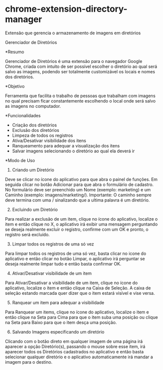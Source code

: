 chrome-extension-directory-manager
==================================

Extensão que gerencia o armazenamento de imagens em diretórios

Gerenciador de Diretórios

*Resumo

Gerenciador de Diretórios é uma extensão para o navegador Google Chrome, criada com intuito de ser possível escolher o diretório ao qual será salvo as imagens, podendo ser totalmente customizável os locais e nomes dos diretórios.

*Objetivo

Ferramenta que facilita o trabalho de pessoas que trabalham com imagens no qual precisam ficar constantemente escolhendo o local onde será salvo as imagens no computador.

*Funcionalidades

- Criação dos diretórios
- Exclusão dos diretórios
- Limpeza de todos os registros
- Ativa/Desativar visibilidade dos itens
- Ranqueamento para adequar a visualização dos itens
- Salvar imagens selecionando o diretório ao qual ela deverá ir

*Modo de Uso

1. Criando um Diretório

Deve se clicar no ícone do aplicativo para que abra o painel de funções. Em seguida clicar no botão Adicionar para que abra o formulário de cadastro. No formulário deve ser preenchido um Nome (exemplo: marketing) e um Caminho (exemplo: imagens/marketing/). Importante: O caminho sempre deve termina com uma / sinalizando que a ultima palavra é um diretório.

2. Excluindo um Diretório

Para realizar a exclusão de um item, clique no ícone do aplicativo, localize o item e então clique no X, o aplicativo irá exibir uma mensagem perguntando se deseja realmente excluir o registro, confirme com um OK e pronto, o registro será excluído.

3. Limpar todos os registros de uma só vez

Para limpar todos os registros de uma só vez, basta clicar no icone do aplicativo e então clicar no botão Limpar, o aplicativo irá perguntar se deseja realmente limpar tudo e então basta confirmar OK.

4. Ativar/Desativar visibilidade de um item

Para Ativar/Desativar a visibilidade de um item, clique no ícone do aplicativo, localize o item e então clique na Caixa de Seleção. A caixa de seleção estando marcada quer dizer que o item estará visível e vise versa.

5. Ranquear um item para adequar a visibilidade

Para Ranquear um items, clique no ícone do aplicativo, localize o item e então clique na Seta para Cima para que o item suba uma posição ou clique na Seta para Baixo para que o item desça uma posição.

6. Salvando Imagens especificando um diretório

Clicando com o botão direto em qualquer imagem de uma página irá aparecer a opção Diretório(s), passando o mouse sobre esse item, irá aparecer todos os Diretórios cadastrados no aplicativo e então basta selecionar qualquer diretório e o aplicativo automaticamente irá mandar a imagem para o destino.
